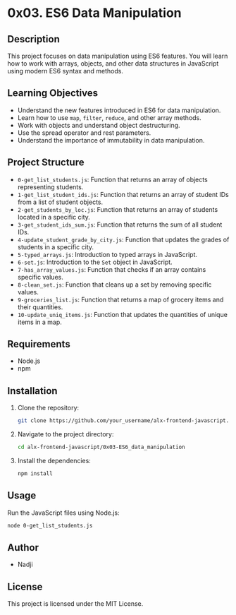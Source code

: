 # 0x03. ES6 Data Manipulation

## Description

This project focuses on data manipulation using ES6 features. You will learn how to work with arrays, objects, and other data structures in JavaScript using modern ES6 syntax and methods.

## Learning Objectives

- Understand the new features introduced in ES6 for data manipulation.
- Learn how to use `map`, `filter`, `reduce`, and other array methods.
- Work with objects and understand object destructuring.
- Use the spread operator and rest parameters.
- Understand the importance of immutability in data manipulation.

## Project Structure

- `0-get_list_students.js`: Function that returns an array of objects representing students.
- `1-get_list_student_ids.js`: Function that returns an array of student IDs from a list of student objects.
- `2-get_students_by_loc.js`: Function that returns an array of students located in a specific city.
- `3-get_student_ids_sum.js`: Function that returns the sum of all student IDs.
- `4-update_student_grade_by_city.js`: Function that updates the grades of students in a specific city.
- `5-typed_arrays.js`: Introduction to typed arrays in JavaScript.
- `6-set.js`: Introduction to the `Set` object in JavaScript.
- `7-has_array_values.js`: Function that checks if an array contains specific values.
- `8-clean_set.js`: Function that cleans up a set by removing specific values.
- `9-groceries_list.js`: Function that returns a map of grocery items and their quantities.
- `10-update_uniq_items.js`: Function that updates the quantities of unique items in a map.

## Requirements

- Node.js
- npm

## Installation

1. Clone the repository:

    ```sh
    git clone https://github.com/your_username/alx-frontend-javascript.git
    ```

2. Navigate to the project directory:

    ```sh
    cd alx-frontend-javascript/0x03-ES6_data_manipulation
    ```

3. Install the dependencies:

    ```sh
    npm install
    ```

## Usage

Run the JavaScript files using Node.js:

```sh
node 0-get_list_students.js
```

## Author

- Nadji

## License

This project is licensed under the MIT License.
